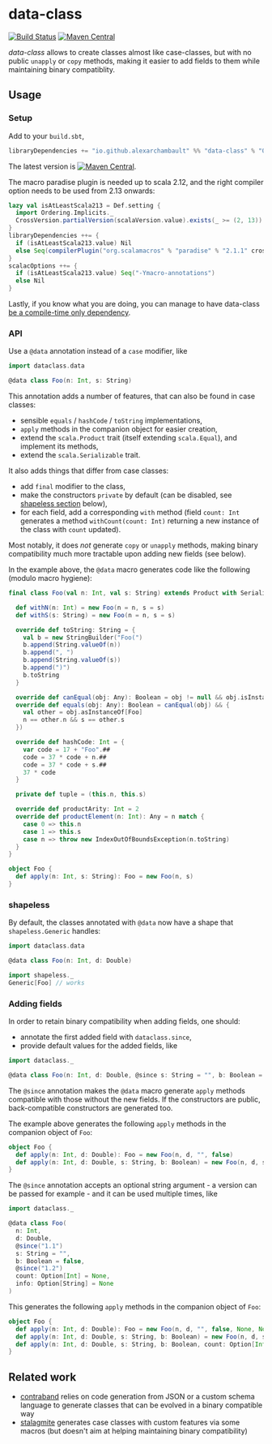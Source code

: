 # data-class

[![Build Status](https://travis-ci.org/alexarchambault/data-class.svg?branch=master)](https://travis-ci.org/alexarchambault/data-class)
[![Maven Central](https://img.shields.io/maven-central/v/io.github.alexarchambault/data-class_2.13.svg)](https://maven-badges.herokuapp.com/maven-central/io.github.alexarchambault/data-class_2.13)

*data-class* allows to create classes almost like case-classes, but with no
public `unapply` or `copy` methods, making it easier to add fields to them while
maintaining binary compatiblity.

## Usage

### Setup

Add to your `build.sbt`,
```scala
libraryDependencies += "io.github.alexarchambault" %% "data-class" % "0.2.0"
```

The latest version is [![Maven Central](https://img.shields.io/maven-central/v/io.github.alexarchambault/data-class_2.13.svg)](https://maven-badges.herokuapp.com/maven-central/io.github.alexarchambault/data-class_2.13).

The macro paradise plugin is needed up to scala 2.12, and the right
compiler option needs to be used from 2.13 onwards:
```scala
lazy val isAtLeastScala213 = Def.setting {
  import Ordering.Implicits._
  CrossVersion.partialVersion(scalaVersion.value).exists(_ >= (2, 13))
}
libraryDependencies ++= {
  if (isAtLeastScala213.value) Nil
  else Seq(compilerPlugin("org.scalamacros" % "paradise" % "2.1.1" cross CrossVersion.full))
}
scalacOptions ++= {
  if (isAtLeastScala213.value) Seq("-Ymacro-annotations")
  else Nil
}
```

Lastly, if you know what you are doing, you can manage to have data-class
[be a compile-time only dependency](https://stackoverflow.com/questions/21515325/add-a-compile-time-only-dependency-in-sbt/21516954#21516954).

### API

Use a `@data` annotation instead of a `case` modifier, like
```scala
import dataclass.data

@data class Foo(n: Int, s: String)
```

This annotation adds a number of features, that can also be found in
case classes:
- sensible `equals` / `hashCode` / `toString` implementations,
- `apply` methods in the companion object for easier creation,
- extend the `scala.Product` trait (itself extending `scala.Equal`), and
implement its methods,
- extend the `scala.Serializable` trait.

It also adds things that differ from case classes:
- add `final` modifier to the class,
- make the constructors `private` by default (can be disabled, see [shapeless section](#shapeless) below),
- for each field, add a corresponding `with` method (field `count: Int`
generates a method `withCount(count: Int)` returning a new instance of the
class with `count` updated).

Most notably, it does _not_ generate `copy` or `unapply` methods, making
binary compatibility much more tractable upon adding new fields (see below).

In the example above, the `@data` macro generates code like the following (modulo macro hygiene):
```scala
final class Foo(val n: Int, val s: String) extends Product with Serializable {

  def withN(n: Int) = new Foo(n = n, s = s)
  def withS(s: String) = new Foo(n = n, s = s)

  override def toString: String = {
    val b = new StringBuilder("Foo(")
    b.append(String.valueOf(n))
    b.append(", ")
    b.append(String.valueOf(s))
    b.append(")")
    b.toString
  }

  override def canEqual(obj: Any): Boolean = obj != null && obj.isInstanceOf[Foo]
  override def equals(obj: Any): Boolean = canEqual(obj) && {
    val other = obj.asInstanceOf[Foo]
    n == other.n && s == other.s
  })

  override def hashCode: Int = {
    var code = 17 + "Foo".##
    code = 37 * code + n.##
    code = 37 * code + s.##
    37 * code
  }

  private def tuple = (this.n, this.s)

  override def productArity: Int = 2
  override def productElement(n: Int): Any = n match {
    case 0 => this.n
    case 1 => this.s
    case n => throw new IndexOutOfBoundsException(n.toString)
  }
}

object Foo {
  def apply(n: Int, s: String): Foo = new Foo(n, s)
}
```

### shapeless

By default, the classes annotated with `@data` now have a shape that
`shapeless.Generic` handles:
```scala
import dataclass.data

@data class Foo(n: Int, d: Double)

import shapeless._
Generic[Foo] // works
```

### Adding fields

In order to retain binary compatibility when adding fields, one should:
- annotate the first added field with `dataclass.since`,
- provide default values for the added fields, like
```scala
import dataclass._

@data class Foo(n: Int, d: Double, @since s: String = "", b: Boolean = false)
```

The `@since` annotation makes the `@data` macro generate `apply` methods
compatible with those without the new fields. If the constructors
are public, back-compatible constructors are generated too.

The example above generates the following `apply` methods in the companion object of `Foo`:
```scala
object Foo {
  def apply(n: Int, d: Double): Foo = new Foo(n, d, "", false)
  def apply(n: Int, d: Double, s: String, b: Boolean) = new Foo(n, d, s, b)
}
```

The `@since` annotation accepts an optional string argument - a version
can be passed for example - and it can be used multiple times, like
```scala
import dataclass._

@data class Foo(
  n: Int,
  d: Double,
  @since("1.1")
  s: String = "",
  b: Boolean = false,
  @since("1.2")
  count: Option[Int] = None,
  info: Option[String] = None
)
```

This generates the following `apply` methods in the companion object of `Foo`:
```scala
object Foo {
  def apply(n: Int, d: Double): Foo = new Foo(n, d, "", false, None, None)
  def apply(n: Int, d: Double, s: String, b: Boolean) = new Foo(n, d, s, b, None, None)
  def apply(n: Int, d: Double, s: String, b: Boolean, count: Option[Int], info: Option[String]) = new Foo(n, d, s, b, count, info)
}
```

## Related work

- [contraband](https://github.com/sbt/contraband) relies on code generation from
JSON or a custom schema language to generate classes that can be evolved in a
binary compatible way
- [stalagmite](https://gitlab.com/fommil/attic/tree/master/stalagmite) generates
case classes with custom features via some macros (but doesn't aim at helping
maintaining binary compatibility)
